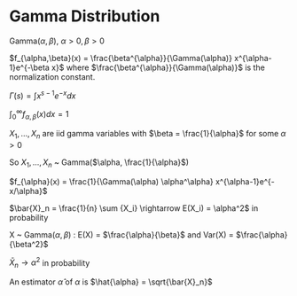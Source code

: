# Gamma Distribution 

Gamma($\alpha, \beta$), $\alpha > 0, \beta > 0$

$f_{\alpha,\beta}(x) = \frac{\beta^{\alpha}}{\Gamma(\alpha)} x^{\alpha-1}e^{-\beta x}$ where $\frac{\beta^{\alpha}}{\Gamma(\alpha)}$ 
is the normalization constant.

$\Gamma(s) = \int x^{s-1}e^{-x} dx$

$\int_0^∞ f_{\alpha,\beta}(x) dx = 1$

$X_1, ..., X_n$ are iid gamma variables with $\beta = \frac{1}{\alpha}$ for some $\alpha > 0$

So $X_1, ..., X_n$ ~ Gamma($\alpha, \frac{1}{\alpha}$)

$f_{\alpha}(x)  = \frac{1}{\Gamma(\alpha) \alpha^\alpha}  x^{\alpha-1}e^{-x/\alpha}$

$\bar{X}_n = \frac{1}{n} \sum {X_i} \rightarrow E(X_i) = \alpha^2$ in probability

X ~ Gamma($\alpha, \beta$) : E(X) = $\frac{\alpha}{\beta}$ and Var(X) = $\frac{\alpha}{\beta^2}$

$\bar{X}_n \rightarrow \alpha^2$ in probability

An estimator $\hat{\alpha}$ of $\alpha$ is $\hat{\alpha} = \sqrt{\bar{X}_n}$
